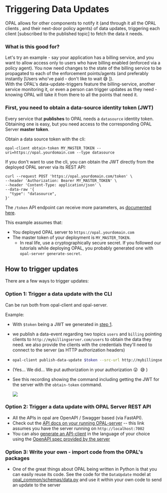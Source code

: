 # Triggering Data Updates
OPAL allows for other components to notify it (and through it all the OPAL clients , and their next-door policy agents) of data updates, triggering each client [subscribed to the published topic] to fetch the data it needs.

### What is this good for?
Let's try an example - say your application has a billing service, and you want to allow access only to users who have billing enabled (enforced via a policy agent).
You now need changes to the state of the billing service to be propagated to each of the enforcement points/agents (and preferably instantly [Users who've paid - don't like to wait 😅 ]). </br>
With the OPAL's data-update-triggers feature the billing-service, another service monitoring it, or even a person can trigger updates as they need - knowing OPAL will take it from there to all the points that need it.

### <a name="datasource-token"></a>First, you need to obtain a data-source identity token (JWT)

Every service that **publishes** to OPAL needs a `datasource` identity token.
Obtaining one is easy, but you need access to the corresponding OPAL Server **master token**.

Obtain a data source token with the cli:
```
opal-client obtain-token MY_MASTER_TOKEN --uri=https://opal.yourdomain.com --type datasource
```

If you don't want to use the cli, you can obtain the JWT directly from the deployed OPAL server via its REST API:
```
curl --request POST 'https://opal.yourdomain.com/token' \
--header 'Authorization: Bearer MY_MASTER_TOKEN' \
--header 'Content-Type: application/json' \
--data-raw '{
  "type": "datasource",
}'
```
The `/token` API endpoint can receive more parameters, as [documented here](https://opal.authorizon.com/redoc#operation/generate_new_access_token_token_post).

This example assumes that:
* You deployed OPAL server to `https://opal.yourdomain.com`
* The master token of your deployment is `MY_MASTER_TOKEN`.
  * In real life, use a cryptographically secure secret. If you followed our tutorials while deploying OPAL, you probably generated one with `opal-server generate-secret`.

## How to trigger updates
There are a few ways to trigger updates:</br>

### Option 1: Trigger a data update with the CLI
Can be run both from opal-client and opal-server.

Example:
  - With `$token` being a JWT we generated in [step 1](#datasource-token).
  - we publish a data-event regarding two topics `users` and `billing` pointing clients to `http://mybillingserver.com/users` to obtain the data they need. we also provide the clients with the credentials they'll need to connect to the server (as HTTP authorization headers)

  -
    ```sh
    opal-client publish-data-update $token --src-url http://mybillingserver.com/users -t users -t billing --src-config '{"headers":{"authorization":"bearer secret-token"}}'
    ```
-   (Yes... We did... We put authorization in your authorization 😜 &nbsp;😅 )

- See this recording showing the command including getting the JWT for the server with the `obtain-token` command.
    <p><a href="https://asciinema.org/a/JYBzx1VrqJ17QnvmOnDYylOE6?t=1" target="_blank"><img src="https://asciinema.org/a/JYBzx1VrqJ17QnvmOnDYylOE6.svg"/></a></p>

### Option 2: Trigger a data update with OPAL Server REST API
- All the APIs in opal are OpenAPI / Swagger based (via FastAPI).
- Check out the [API docs on your running OPAL-server](http://localhost:7002/docs#/Data%20Updates/publish_data_update_event_data_config_post) -- this link assumes you have the server running on `http://localhost:7002`
- You can also [generate an API-client](https://github.com/OpenAPITools/openapi-generator) in the language of your choice using the [OpenAPI spec provided by the server](http://localhost:7002/openapi.json)

### Option 3: Write your own - import code from the OPAL's packages
- One of the great things about OPAL being written in Python is that you can easily reuse its code.
See the code for the `DataUpdate` model at [opal_common/schemas/data.py](https://github.com/authorizon/opal/blob/master/opal_common/schemas/data.py) and use it within your own code to send an update to the server





